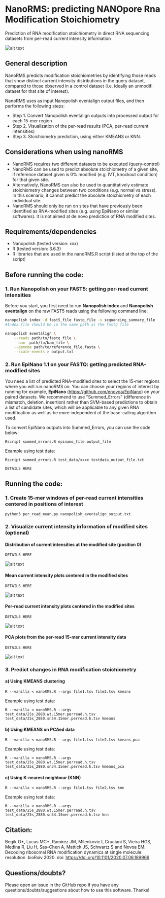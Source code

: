 # NanoRMS: predicting NANOpore Rna Modification Stoichiometry
Prediction of RNA modification stoichiometry in direct RNA sequencing datasets from per-read current intensity information 

![alt text](./img/init_fig.png "init_fig")


## General description
NanoRMS predicts modification stoichiometries by identifying those reads that show distinct current intensity distributions in the query dataset, compared to those observed in a control dataset (i.e. ideally an unmodifi dataset for that site of interest).

NanoRMS uses as input Nanopolish eventalign output files, and then performs the following steps:

* Step 1.  Convert Nanopolish eventalign outputs into processed output for each 15-mer region 
* Step 2. Visualization of the per-read results (PCA, per-read current intensities)
* Step 3. Stoichiometry prediction, using either KMEANS or KNN.

## Considerations when using nanoRMS 
* NanoRMS requires two different datasets to be executed (query-control)
* NanoRMS can be used to predict absolute stoichiometry of a given site, if reference dataset given is 0% modified (e.g. IVT, knockout condition) for that given site.
* Alternatively, NanoRMS can also be used to quantitatively estimate stoichiometry changes between two conditions (e.g. normal vs stress). In this scenario, it cannot predict the absolute stoichiometry of each individual site.
* NanoRMS should only be run on sites that have previously been identified as RNA-modified sites (e.g. using EpiNano or similar softwares). It is not aimed at  de novo prediction of RNA modified sites. 

## Requirements/dependencies

* Nanopolish (tested version: xxx)
* R (tested version: 3.6.3)
* R libraries that are used in the nanoRMS.R script (listed at the top of the script) 

## Before running the code:

### 1. Run Nanopolish on your FAST5: getting per-read current intensities
Before you start, you first need to run **Nanopolish index** and **Nanopolish eventalign** on the raw FAST5 reads using the following command line: 

```bash
nanopolish index -d fast5_file fastq_file -s sequencing_summary_file
#Index file should be in the same path as the fastq file

nanopolish eventalign \
    --reads path/to/fastq_file \
    --bam  path/to/bam_file \
    --genome path/to/reference_file.fasta \
    --scale-events > output.txt
```

### 2. Run EpiNano 1.1 on your FASTQ: getting predicted RNA-modified sites
You need a list of predicted RNA-modified sites to select the 15-mer regions where you will run nanoRMS on. You can choose your regions of interest by running for example, **EpiNano** (https://github.com/enovoa/EpiNano) on your paired datasets. We recommend to use "Summed_Errors" (difference in mismatch, deletion, insertion) rather than SVM-based predictions to obtain a list of candidate sites, which will be applicable to any given RNA modification as well as be more independent of the base-calling algorithm used. 

To convert EpiNano outputs into Summed_Errors, you can use the code below: 
```
Rscript summed_errors.R epinano_file output_file
```

Example using test data:

```
Rscript summed_errors.R test_data/xxxx testdata_output_file.txt

DETAILS HERE
```


## Running the code:


### 1. Create 15-mer windows of per-read current intensities centered in positions of interest


```
python3 per_read_mean.py nanopolish_eventalign_output.txt
```


### 2. Visualize current intensity information of modified sites (optional)

#### Distribution of current intensities at the modified site (position 0)
```
DETAILS HERE
```

![alt text](./img/density.png "Density")


#### Mean current intensity plots centered in the modified sites
```
DETAILS HERE
```

![alt text](./img/per_read_current.png "Per_read")


#### Per-read current intensity plots centered in the modified sites
```
DETAILS HERE
```
![alt text](./img/mean_current.png "Mean_current")


#### PCA plots from the per-read 15-mer current intensity data
```
DETAILS HERE
```
![alt text](./img/pca.png "PCA")


### 3. Predict changes in RNA modification stoichiometry

#### a) Using KMEANS clustering

```
R --vanilla < nanoRMS.R --args file1.tsv file2.tsv kmeans
```

Example using test data:
```
R --vanilla < nanoRMS.R --args test_data/25s_2880.wt.15mer.perread.h.tsv test_data/25s_2880.sn34.15mer.perread.h.tsv kmeans
```


#### b) Using KMEANS on PCAed data
```
R --vanilla < nanoRMS.R --args file1.tsv file2.tsv kmeans_pca
```
Example using test data:
```
R --vanilla < nanoRMS.R --args test_data/25s_2880.wt.15mer.perread.h.tsv test_data/25s_2880.sn34.15mer.perread.h.tsv kmeans_pca
```

#### c) Using K-nearest neighbour (KNN)

```
R --vanilla < nanoRMS.R --args file1.tsv file2.tsv knn
```
Example using test data:
```
R --vanilla < nanoRMS.R --args test_data/25s_2880.wt.15mer.perread.h.tsv test_data/25s_2880.sn34.15mer.perread.h.tsv knn
```
## Citation: 

Begik O*, Lucas MC*, Ramirez JM, Milenkovic I, Cruciani S, Vieira HGS, Medina R, Liu H, Sas-Chen A, Mattick JS, Schwartz S and Novoa EM. Decoding ribosomal RNA modification dynamics at single molecule resolution. bioRxiv 2020. doi: https://doi.org/10.1101/2020.07.06.189969

## Questions/doubts?
Please open an issue in the GitHub repo if you have any questions/doubts/suggestions about how to use this software. Thanks!
